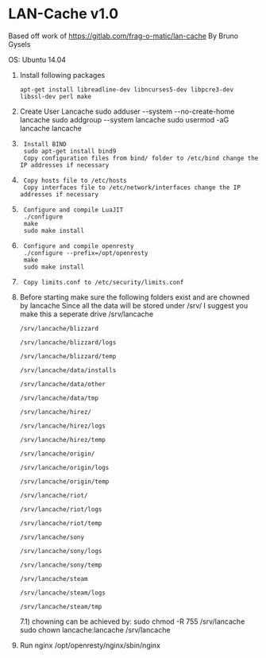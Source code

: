 LAN-Cache v1.0
==============
Based off work of https://gitlab.com/frag-o-matic/lan-cache
By Bruno Gysels

OS: Ubuntu 14.04

1) 	Install following packages

		apt-get install libreadline-dev libncurses5-dev libpcre3-dev libssl-dev perl make

2) 	Create User Lancache
		sudo adduser --system --no-create-home lancache
		sudo addgroup --system lancache
		sudo usermod -aG lancache lancache

3)      Install BIND
        sudo apt-get install bind9
        Copy configuration files from bind/ folder to /etc/bind change the IP addresses if necessary

4)      Copy hosts file to /etc/hosts
        Copy interfaces file to /etc/network/interfaces change the IP addresses if necessary

5)      Configure and compile LuaJIT
        ./configure
        make
        sudo make install

6)      Configure and compile openresty
        ./configure --prefix=/opt/openresty
        make
        sudo make install
        
6)      Copy limits.conf to /etc/security/limits.conf

7)	Before starting make sure the following folders exist and are chowned by lancache
	Since all the data will be stored under /srv/ I suggest you make this a seperate drive
		/srv/lancache
		
		/srv/lancache/blizzard
		
		/srv/lancache/blizzard/logs
		
		/srv/lancache/blizzard/temp
		
		/srv/lancache/data/installs
		
		/srv/lancache/data/other
		
		/srv/lancache/data/tmp
		
		/srv/lancache/hirez/
		
		/srv/lancache/hirez/logs
		
		/srv/lancache/hirez/temp
		
		/srv/lancache/origin/
		
		/srv/lancache/origin/logs
		
		/srv/lancache/origin/temp
		
		/srv/lancache/riot/
		
		/srv/lancache/riot/logs
		
		/srv/lancache/riot/temp
		
		/srv/lancache/sony
		
		/srv/lancache/sony/logs
		
		/srv/lancache/sony/temp
		
		/srv/lancache/steam
		
		/srv/lancache/steam/logs
		
		/srv/lancache/steam/tmp
		
		
	7.1)	chowning can be achieved by: 
			sudo chmod -R 755 /srv/lancache
			sudo chown lancache:lancache /srv/lancache

8)	Run nginx /opt/openresty/nginx/sbin/nginx
